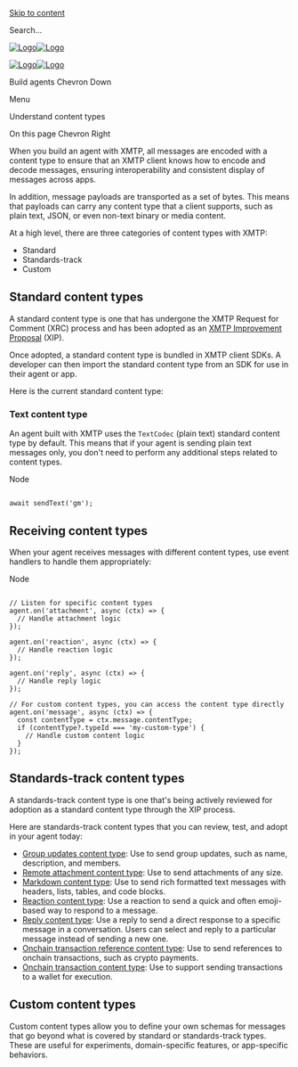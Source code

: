 [Skip to content](https://docs.xmtp.org/agents/content-types/content-types#vocs-content)

Search...

[![Logo](https://docs.xmtp.org/logomark-dark-purple.png)![Logo](https://docs.xmtp.org/logomark-light-purple.png)](https://docs.xmtp.org/)

[![Logo](https://docs.xmtp.org/logomark-dark-purple.png)![Logo](https://docs.xmtp.org/logomark-light-purple.png)](https://docs.xmtp.org/)

Build agents
Chevron Down

Menu

Understand content types

On this page
Chevron Right

When you build an agent with XMTP, all messages are encoded with a content type to ensure that an XMTP client knows how to encode and decode messages, ensuring interoperability and consistent display of messages across apps.

In addition, message payloads are transported as a set of bytes. This means that payloads can carry any content type that a client supports, such as plain text, JSON, or even non-text binary or media content.

At a high level, there are three categories of content types with XMTP:

- Standard
- Standards-track
- Custom

## Standard content types

A standard content type is one that has undergone the XMTP Request for Comment (XRC) process and has been adopted as an [XMTP Improvement Proposal](https://github.com/xmtp/XIPs#readme) (XIP).

Once adopted, a standard content type is bundled in XMTP client SDKs. A developer can then import the standard content type from an SDK for use in their agent or app.

Here is the current standard content type:

### Text content type

An agent built with XMTP uses the `TextCodec` (plain text) standard content type by default. This means that if your agent is sending plain text messages only, you don't need to perform any additional steps related to content types.

Node

```vocs_Code

await sendText('gm');
```

## Receiving content types

When your agent receives messages with different content types, use event handlers to handle them appropriately:

Node

```vocs_Code

// Listen for specific content types
agent.on('attachment', async (ctx) => {
  // Handle attachment logic
});

agent.on('reaction', async (ctx) => {
  // Handle reaction logic
});

agent.on('reply', async (ctx) => {
  // Handle reply logic
});

// For custom content types, you can access the content type directly
agent.on('message', async (ctx) => {
  const contentType = ctx.message.contentType;
  if (contentType?.typeId === 'my-custom-type') {
    // Handle custom content logic
  }
});
```

## Standards-track content types

A standards-track content type is one that's being actively reviewed for adoption as a standard content type through the XIP process.

Here are standards-track content types that you can review, test, and adopt in your agent today:

- [Group updates content type](https://docs.xmtp.org/agents/content-types/group-updates): Use to send group updates, such as name, description, and members.
- [Remote attachment content type](https://docs.xmtp.org/agents/content-types/attachments): Use to send attachments of any size.
- [Markdown content type](https://docs.xmtp.org/agents/content-types/markdown): Use to send rich formatted text messages with headers, lists, tables, and code blocks.
- [Reaction content type](https://docs.xmtp.org/agents/content-types/reactions): Use a reaction to send a quick and often emoji-based way to respond to a message.
- [Reply content type](https://docs.xmtp.org/agents/content-types/replies): Use a reply to send a direct response to a specific message in a conversation. Users can select and reply to a particular message instead of sending a new one.
- [Onchain transaction reference content type](https://docs.xmtp.org/agents/content-types/transaction-refs): Use to send references to onchain transactions, such as crypto payments.
- [Onchain transaction content type](https://docs.xmtp.org/agents/content-types/transactions): Use to support sending transactions to a wallet for execution.

## Custom content types

Custom content types allow you to define your own schemas for messages that go beyond what is covered by standard or standards-track types. These are useful for experiments, domain-specific features, or app-specific behaviors.